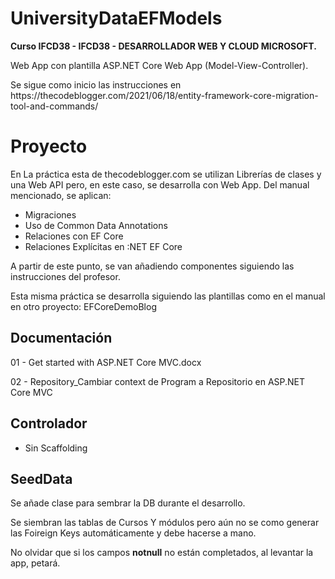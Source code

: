 # UniversityDataEFModels
<b>Curso IFCD38 - IFCD38 - DESARROLLADOR WEB Y CLOUD MICROSOFT.</b>
<p>Web App con plantilla ASP.NET Core Web App (Model-View-Controller).</p>
Se sigue como inicio las instrucciones en https://thecodeblogger.com/2021/06/18/entity-framework-core-migration-tool-and-commands/

# Proyecto
En La práctica esta de thecodeblogger.com se utilizan Librerías de clases y una Web API pero, en este caso, se desarrolla con Web App.
Del manual mencionado, se aplican:
- Migraciones
- Uso de Common Data Annotations
- Relaciones con EF Core
- Relaciones Explícitas en :NET EF Core

A partir de este punto, se van añadiendo componentes siguiendo las instrucciones del profesor.

Esta misma práctica se desarrolla siguiendo las plantillas como en el manual en otro proyecto: EFCoreDemoBlog
## Documentación
<p>01 - Get started with ASP.NET Core MVC.docx</p>
<p>02 - Repository_Cambiar context de Program a Repositorio en ASP.NET Core MVC</p>

## Controlador
- Sin Scaffolding

## SeedData
<p>Se añade clase para sembrar la DB durante el desarrollo.</p>
<p>Se siembran las tablas de Cursos Y módulos pero aún no se como generar las Foireign Keys automáticamente y debe hacerse a mano.</p>
<p>No olvidar que si los campos <b>notnull</b> no están completados, al levantar la app, petará.</p>
